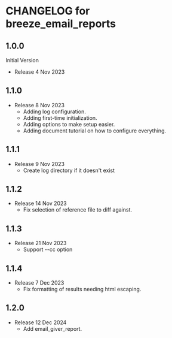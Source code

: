 # CHANGELOG for breeze_email_reports

## 1.0.0
Initial Version
* Release 4 Nov 2023

## 1.1.0
* Release 8 Nov 2023
  * Adding log configuration.
  * Adding first-time initialization.
  * Adding options to make setup easier.
  * Adding document tutorial on how to configure everything.

## 1.1.1
* Release 9 Nov 2023
  * Create log directory if it doesn't exist

## 1.1.2
* Release 14 Nov 2023
  * Fix selection of reference file to diff against.

## 1.1.3
* Release 21 Nov 2023
  * Support --cc option

## 1.1.4
* Release 7 Dec 2023
  * Fix formatting of results needing html escaping.

## 1.2.0
* Release 12 Dec 2024
  * Add email_giver_report.
